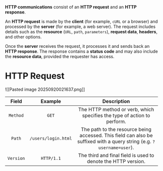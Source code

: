 **HTTP communications** consist of an **HTTP request** and an **HTTP response**.

An **HTTP request** is made by the **client** (for example, `cURL` or a browser) and processed by the **server** (for example, a web server). The request includes details such as the **resource** (`URL`, `path`, `parameters`), **request data**, **headers**, and other options.

Once the **server** receives the request, it processes it and sends back an **HTTP response**. The response contains a **status code** and may also include the **resource data**, provided the requester has access.

# HTTP Request

![[Pasted image 20250920021637.png]]

| **Field** |     **Example**     |                                                    **Description**                                                    |
| :-------: | :-----------------: | :-------------------------------------------------------------------------------------------------------------------: |
| `Method`  |        `GET`        |                        The HTTP method or verb, which specifies the type of action to perform.                        |
|  `Path`   | `/users/login.html` | The path to the resource being accessed. This field can also be suffixed with a query string (e.g. `?username=user`). |
| `Version` |     `HTTP/1.1`      |                             The third and final field is used to denote the HTTP version.                             |


